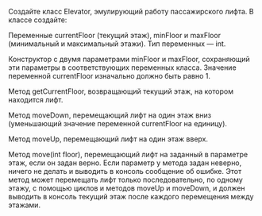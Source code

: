 Создайте класс Elevator, эмулирующий работу пассажирского лифта. В классе создайте:

Переменные currentFloor (текущий этаж), minFloor и maxFloor (минимальный и максимальный этажи). Тип переменных — int.

Конструктор с двумя параметрами minFloor и maxFloor, сохраняющий эти параметры в соответствующих переменных класса.
Значение переменной currentFloor изначально должно быть равно 1. 

Метод getCurrentFloor, возвращающий текущий этаж, на котором находится лифт.

Метод moveDown, перемещающий лифт на один этаж вниз (уменьшающий значение переменной currentFloor на единицу).

Метод moveUp, перемещающий лифт на один этаж вверх.

Метод move(int floor), перемещающий лифт на заданный в параметре этаж, если он задан верно. 
Если параметр у метода задан неверно, ничего не делать и выводить в консоль сообщение об ошибке.
Этот метод может перемещать лифт только последовательно, по одному этажу, с помощью циклов и методов moveUp и moveDown,
и должен выводить в консоль текущий этаж после каждого перемещения между этажами.

